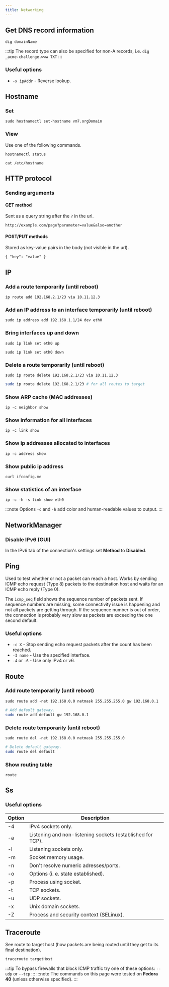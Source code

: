 ```yaml
---
title: Networking
---
```


## Get DNS record information

```
dig domainName
```

:::tip
The record type can also be specified for non-A records, i.e. `dig _acme-challenge.www TXT`
:::

### Useful options

- `-x ipAddr` - Reverse lookup.

## Hostname

### Set

```
sudo hostnamectl set-hostname vm7.orgDomain
```

### View

Use one of the following commands.

```
hostnamectl status
```
```
cat /etc/hostname
```

## HTTP protocol

### Sending arguments

#### GET method

Sent as a query string after the `?` in the url.

```
http://example.com/page?parameter=value&also=another
```

#### POST/PUT methods

Stored as key-value pairs in the body (not visible in the url).

```
{ "key": "value" }
```

## IP

### Add a route temporarily (until reboot)

```
ip route add 192.168.2.1/23 via 10.11.12.3
```

### Add an IP address to an interface temporarily (until reboot)

```
sudo ip address add 192.168.1.1/24 dev eth0
```

### Bring interfaces up and down

```
sudo ip link set eth0 up
```
```
sudo ip link set eth0 down
```

### Delete a route temporarily (until reboot)

```
sudo ip route delete 192.168.2.1/23 via 10.11.12.3
```
```bash
sudo ip route delete 192.168.2.1/23 # for all routes to target
```

### Show ARP cache (MAC addresses)

```
ip -c neighbor show
```

### Show information for all interfaces

```
ip -c link show
```

### Show ip addresses allocated to interfaces

```
ip -c address show
```

### Show public ip address

```
curl ifconfig.me
```

### Show statistics of an interface

```
ip -c -h -s link show eth0
```

:::note
Options `-c` and `-h` add color and human-readable values to output.
:::

## NetworkManager

### Disable IPv6 (GUI)

In the IPv6 tab of the connection's settings set **Method** to **Disabled**.

## Ping

Used to test whether or not a packet can reach a host. Works by sending ICMP echo request (Type 8) packets 
to the destination host and waits for an ICMP echo reply (Type 0).

The `icmp_seq` field shows the sequence number of packets sent. If sequence numbers are missing, some
connectivity issue is happening and not all packets are getting through. If the sequence number is out of order,
the connection is probably very slow as packets are exceeding the one second default.

### Useful options

- `-c X` - Stop sending echo request packets after the count has been reached.
- `-I name` - Use the specified interface.
- `-4` or `-6` - Use only IPv4 or v6.

## Route

### Add route temporarily (until reboot)

```
sudo route add -net 192.168.0.0 netmask 255.255.255.0 gw 192.168.0.1
```
```bash
# Add default gateway.
sudo route add default gw 192.168.0.1
```

### Delete route temporarily (until reboot)

```
sudo route del -net 192.168.0.0 netmask 255.255.255.0
```
```bash
# Delete default gateway.
sudo route del default
```

### Show routing table

```
route
```

## Ss

### Useful options

<table>
<thead>
    <tr>
        <th>Option</th>
		<th>Description</th>
    </tr>
    </thead>
    <tbody>
    <tr>
        <td>-4</td>
		<td>IPv4 sockets only.</td>
    </tr>
    <tr>
        <td>-a</td>
		<td>Listening and non-listening sockets (established for TCP).</td>
    </tr>
    <tr>
        <td>-l</td>
		<td>Listening sockets only.</td>
    </tr>
    <tr>
        <td>-m</td>
		<td>Socket memory usage.</td>
    </tr>
    <tr>
        <td>-n</td>
		<td>Don't resolve numeric adresses/ports.</td>
    </tr>
    <tr>
        <td>-o</td>
		<td>Options (i. e. state established).</td>
    </tr>
    <tr>
        <td>-p</td>
		<td>Process using socket.</td>
    </tr>
    <tr>
        <td>-t</td>
		<td>TCP sockets.</td>
    </tr>
    <tr>
        <td>-u</td>
		<td>UDP sockets.</td>
    </tr>
    <tr>
        <td>-x</td>
		<td>Unix domain sockets.</td>
    </tr>
    <tr>
        <td>-Z</td>
		<td>Process and security context (SELinux).</td>
    </tr>
    </tbody>
</table>

## Traceroute

See route to target host (how packets are being routed until they get to its final destination).

```
traceroute targetHost
```

:::tip
To bypass firewalls that block ICMP traffic try one of these options: `--udp` or `--tcp`
:::
:::note
The commands on this page were tested on **Fedora 40** (unless otherwise specified).
:::
